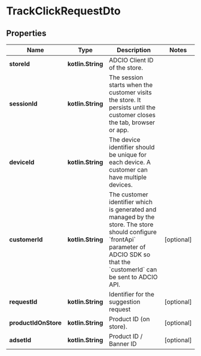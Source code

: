 
# TrackClickRequestDto

## Properties
Name | Type | Description | Notes
------------ | ------------- | ------------- | -------------
**storeId** | **kotlin.String** | ADCIO Client ID of the store. | 
**sessionId** | **kotlin.String** | The session starts when the customer visits the store. It persists until the customer closes the tab, browser or app. | 
**deviceId** | **kotlin.String** | The device identifier should be unique for each device. A customer can have multiple devices. | 
**customerId** | **kotlin.String** | The customer identifier which is generated and managed by the store. The store should configure &#x60;frontApi&#x60; parameter of ADCIO SDK so that the &#x60;customerId&#x60; can be sent to ADCIO API. |  [optional]
**requestId** | **kotlin.String** | Identifier for the suggestion request |  [optional]
**productIdOnStore** | **kotlin.String** | Product ID (on store). |  [optional]
**adsetId** | **kotlin.String** | Product ID / Banner ID |  [optional]



